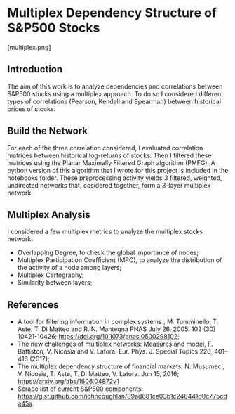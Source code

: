 # Multiplex Dependency Structure of S&P500 Stocks
[multiplex.png]

## Introduction
The aim of this work is to analyze dependencies and correlations between S&P500 stocks using a multiplex approach. To do so I considered different types of correlations (Pearson, Kendall and Spearman) between historical prices of stocks.

## Build the Network
For each of the three correlation considered, I evaluated correlation matrices between historical log-returns of stocks. Then I filtered these matrices using the Planar Maximally Filtered Graph algorithm (PMFG). A python version of this algorithm that I wrote for this project is included in the notebooks folder. 
These preprocessing activity yields 3 filtered, weighted, undirected networks that, cosidered together, form a 3-layer multiplex network. 

## Multiplex Analysis 
I considered a few multiplex metrics to analyze the multiplex stocks network: 
- Overlapping Degree, to check the global importance of nodes; 
- Multiplex Participation Coefficient (MPC), to analyze the distribution of the activity of a node among layers; 
- Multiplex Cartography; 
- Similarity between layers;

## References
- A tool for filtering information in complex systems , M. Tumminello, T. Aste, T. Di Matteo and R. N. Mantegna PNAS July 26, 2005. 102 (30) 10421-10426;  https://doi.org/10.1073/pnas.0500298102;
- The new challenges of multiplex networks: Measures and model, F. Battiston, V. Nicosia and V. Latora. Eur. Phys. J. Special Topics 226, 401–416 (2017);
- The multiplex dependency structure of financial markets, N. Musumeci, V. Nicosia, T. Aste, T. Di Matteo, V. Latora. Jun 15, 2016; https://arxiv.org/abs/1606.04872v1
- Scrape list of current S&P500 components: https://gist.github.com/johncoughlan/39ad681ce03b1c246441d0c775cda45a.

